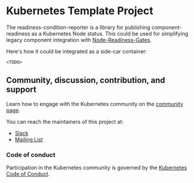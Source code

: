 # Kubernetes Template Project

The readiness-condition-reporter is a library for publishing component-readiness as a Kubernetes Node status. This could be used for simplifying legacy component integration with [Node-Readiness-Gates](https://github.com/ajaysundark/node-readiness-gate-controller).

Here's how it could be integrated as a side-car container:

```
<TODO>
```

## Community, discussion, contribution, and support

Learn how to engage with the Kubernetes community on the [community page](http://kubernetes.io/community/).

You can reach the maintainers of this project at:

- [Slack](https://slack.k8s.io/)
- [Mailing List](https://groups.google.com/a/kubernetes.io/g/dev)

### Code of conduct

Participation in the Kubernetes community is governed by the [Kubernetes Code of Conduct](code-of-conduct.md).

[owners]: https://git.k8s.io/community/contributors/guide/owners.md
[Creative Commons 4.0]: https://git.k8s.io/website/LICENSE
